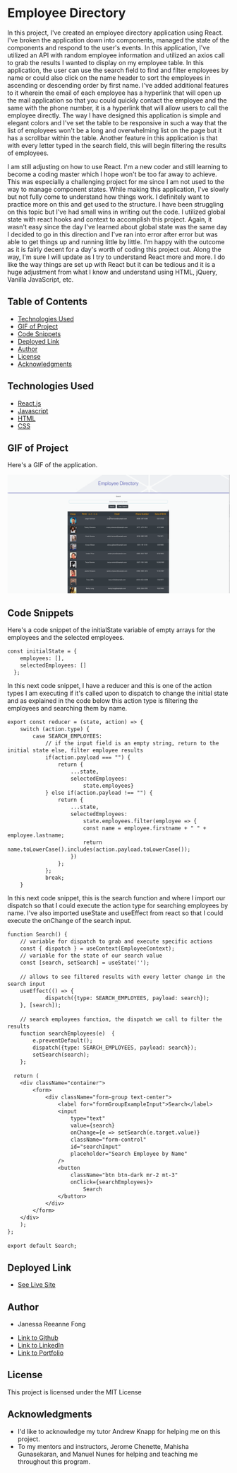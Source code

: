 # Employee Directory

In this project, I've created an employee directory application using React. I've broken the application down into components, managed the state of the components and respond to the user's events. In this application, I've utilized an API with random employee information and utilized an axios call to grab the results I wanted to display on my employee table. In this application, the user can use the search field to find and filter employees by name or could also click on the name header to sort the employees in ascending or descending order by first name. I've added additional features to it wherein the email of each employee has a hyperlink that will open up the mail application so that you could quickly contact the employee and the same with the phone number, it is a hyperlink that will allow users to call the employee directly. The way I have designed this application is simple and elegant colors and I've set the table to be responsive in such a way that the list of employees won't be a long and overwhelming list on the page but it has a scrollbar within the table. Another feature in this application is that with every letter typed in the search field, this will begin filtering the results of employees.

I am still adjusting on how to use React. I'm a new coder and still learning to become a coding master which I hope won't be too far away to achieve. This was especially a challenging project for me since I am not used to the way to manage component states. While making this application, I've slowly but not fully come to understand how things work. I definitely want to practice more on this and get used to the structure. I have been struggling on this topic but I've had small wins in writing out the code. I utilized global state with react hooks and context to accomplish this project. Again, it wasn't easy since the day I've learned about global state was the same day I decided to go in this direction and I've ran into error after error but was able to get things up and running little by little. I'm happy with the outcome as it is fairly decent for a day's worth of coding this project out. Along the way, I'm sure I will update as I try to understand React more and more. I do like the way things are set up with React but it can be tedious and it is a huge adjustment from what I know and understand using HTML, jQuery, Vanilla JavaScript, etc. 

## Table of Contents

* [Technologies Used](#technologies-used)
* [GIF of Project](#gif-of-project)
* [Code Snippets](#code-snippets)
* [Deployed Link](#deployed-link)
* [Author](#author)
* [License](#license)
* [Acknowledgments](#acknowledgments)

## Technologies Used

* [React.js](https://reactjs.org/)
* [Javascript](https://developer.mozilla.org/en-US/docs/Web/JavaScript)
* [HTML](https://developer.mozilla.org/en-US/docs/Web/HTML)
* [CSS](https://developer.mozilla.org/en-US/docs/Web/CSS)

## GIF of Project

Here's a GIF of the application.

![gif](assets/employeedirectory.gif)


## Code Snippets

Here's a code snippet of the initialState variable of empty arrays for the employees and the selected employees.

```
const initialState = {
    employees: [],
    selectedEmployees: []
  };
```
In this next code snippet, I have a reducer and this is one of the action types I am executing if it's called upon to dispatch to change the initial state and as explained in the code below this action type is filtering the employees and searching them by name.

```
export const reducer = (state, action) => {
    switch (action.type) {
        case SEARCH_EMPLOYEES:
            // if the input field is an empty string, return to the initial state else, filter employee results
            if(action.payload === "") {
                return {
                    ...state,
                    selectedEmployees: 
                        state.employees}
            } else if(action.payload !== "") {
                return {
                    ...state,
                    selectedEmployees: 
                        state.employees.filter(employee => {
                        const name = employee.firstname + " " + employee.lastname;
                        return name.toLowerCase().includes(action.payload.toLowerCase());
                    })
                };
            };
            break;
    }
```

In this next code snippet, this is the search function and where I import our dispatch so that I could execute the action type for searching employees by name. I've also imported useState and useEffect from react so that I could execute the onChange of the search input.
```
function Search() {
    // variable for dispatch to grab and execute specific actions
    const { dispatch } = useContext(EmployeeContext);
    // variable for the state of our search value
    const [search, setSearch] = useState('');

    // allows to see filtered results with every letter change in the search input
    useEffect(() => {
            dispatch({type: SEARCH_EMPLOYEES, payload: search});
    }, [search]);

    // search employees function, the dispatch we call to filter the results
    function searchEmployees(e)  {
        e.preventDefault();
        dispatch({type: SEARCH_EMPLOYEES, payload: search});
        setSearch(search);
    };

  return (
    <div className="container">
        <form>
            <div className="form-group text-center">
                <label for="formGroupExampleInput">Search</label>
                <input 
                    type="text" 
                    value={search} 
                    onChange={e => setSearch(e.target.value)} 
                    className="form-control" 
                    id="searchInput" 
                    placeholder="Search Employee by Name"
                />
                <button 
                    className="btn btn-dark mr-2 mt-3" 
                    onClick={searchEmployees}>
                        Search
                </button>
            </div>
        </form>
    </div>
    );
};

export default Search;
```

## Deployed Link
- [See Live Site](https://janessaref.github.io/employee-directory/)

## Author

* Janessa Reeanne Fong

- [Link to Github](https://github.com/janessaref)
- [Link to LinkedIn](https://www.linkedin.com/in/janessafong)
- [Link to Portfolio](https://janessarefong.herokuapp.com/)

## License

This project is licensed under the MIT License 

## Acknowledgments

* I'd like to acknowledge my tutor Andrew Knapp for helping me on this project.
* To my mentors and instructors, Jerome Chenette, Mahisha Gunasekaran, and Manuel Nunes for helping and teaching me throughout this program.
